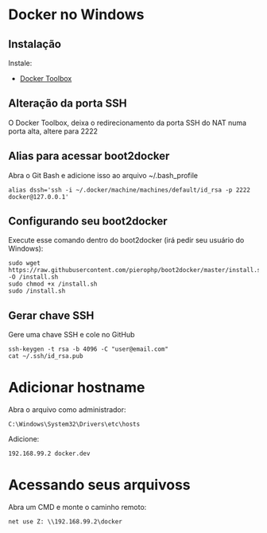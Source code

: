 # Docker no Windows

## Instalação

Instale:
* [Docker Toolbox](https://www.docker.com/toolbox)

## Alteração da porta SSH
O Docker Toolbox, deixa o redirecionamento da porta SSH do NAT numa porta alta, altere para 2222

## Alias para acessar boot2docker

Abra o Git Bash e adicione isso ao arquivo ~/.bash_profile

```
alias dssh='ssh -i ~/.docker/machine/machines/default/id_rsa -p 2222 docker@127.0.0.1'
```

## Configurando seu boot2docker
Execute esse comando dentro do boot2docker (irá pedir seu usuário do Windows):
```
sudo wget https://raw.githubusercontent.com/pierophp/boot2docker/master/install.sh -O /install.sh
sudo chmod +x /install.sh
sudo /install.sh
```

## Gerar chave SSH
Gere uma chave SSH e cole no GitHub
```
ssh-keygen -t rsa -b 4096 -C "user@email.com"
cat ~/.ssh/id_rsa.pub
```

# Adicionar hostname

Abra o arquivo como administrador:
```
C:\Windows\System32\Drivers\etc\hosts
```

Adicione:
```
192.168.99.2 docker.dev
```
# Acessando seus arquivoss

Abra um CMD e monte o caminho remoto:
```
net use Z: \\192.168.99.2\docker
```
